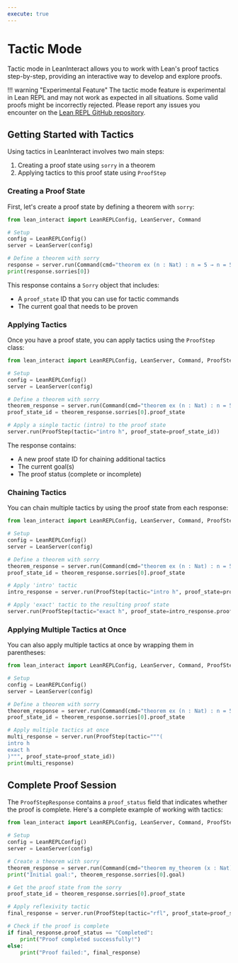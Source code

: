 ```yaml
---
execute: true
---
```


# Tactic Mode

Tactic mode in LeanInteract allows you to work with Lean's proof tactics step-by-step, providing an interactive way to develop and explore proofs.

!!! warning "Experimental Feature"
    The tactic mode feature is experimental in Lean REPL and may not work as expected in all situations. Some valid proofs might be incorrectly rejected. Please report any issues you encounter on the [Lean REPL GitHub repository](https://github.com/leanprover-community/repl/issues).

## Getting Started with Tactics

Using tactics in LeanInteract involves two main steps:

1. Creating a proof state using `sorry` in a theorem
2. Applying tactics to this proof state using `ProofStep`

### Creating a Proof State

First, let's create a proof state by defining a theorem with `sorry`:

```python tags=["execute"]
from lean_interact import LeanREPLConfig, LeanServer, Command

# Setup
config = LeanREPLConfig()
server = LeanServer(config)

# Define a theorem with sorry
response = server.run(Command(cmd="theorem ex (n : Nat) : n = 5 → n = 5 := sorry"))
print(response.sorries[0])
```

This response contains a `Sorry` object that includes:

- A `proof_state` ID that you can use for tactic commands
- The current goal that needs to be proven

### Applying Tactics

Once you have a proof state, you can apply tactics using the `ProofStep` class:

```python tags=["execute"]
from lean_interact import LeanREPLConfig, LeanServer, Command, ProofStep

# Setup
config = LeanREPLConfig()
server = LeanServer(config)

# Define a theorem with sorry
theorem_response = server.run(Command(cmd="theorem ex (n : Nat) : n = 5 → n = 5 := sorry"))
proof_state_id = theorem_response.sorries[0].proof_state

# Apply a single tactic (intro) to the proof state
server.run(ProofStep(tactic="intro h", proof_state=proof_state_id))
```

The response contains:

- A new proof state ID for chaining additional tactics
- The current goal(s)
- The proof status (complete or incomplete)

### Chaining Tactics

You can chain multiple tactics by using the proof state from each response:

```python tags=["execute"]
from lean_interact import LeanREPLConfig, LeanServer, Command, ProofStep

# Setup
config = LeanREPLConfig()
server = LeanServer(config)

# Define a theorem with sorry
theorem_response = server.run(Command(cmd="theorem ex (n : Nat) : n = 5 → n = 5 := sorry"))
proof_state_id = theorem_response.sorries[0].proof_state

# Apply 'intro' tactic
intro_response = server.run(ProofStep(tactic="intro h", proof_state=proof_state_id))

# Apply 'exact' tactic to the resulting proof state
server.run(ProofStep(tactic="exact h", proof_state=intro_response.proof_state))
```

### Applying Multiple Tactics at Once

You can also apply multiple tactics at once by wrapping them in parentheses:

```python tags=["execute"]
from lean_interact import LeanREPLConfig, LeanServer, Command, ProofStep

# Setup
config = LeanREPLConfig()
server = LeanServer(config)

# Define a theorem with sorry
theorem_response = server.run(Command(cmd="theorem ex (n : Nat) : n = 5 → n = 5 := sorry"))
proof_state_id = theorem_response.sorries[0].proof_state

# Apply multiple tactics at once
multi_response = server.run(ProofStep(tactic="""(
intro h
exact h
)""", proof_state=proof_state_id))
print(multi_response)
```

## Complete Proof Session

The `ProofStepResponse` contains a `proof_status` field that indicates whether the proof is complete.
Here's a complete example of working with tactics:

```python tags=["execute"]
from lean_interact import LeanREPLConfig, LeanServer, Command, ProofStep

# Setup
config = LeanREPLConfig()
server = LeanServer(config)

# Create a theorem with sorry
theorem_response = server.run(Command(cmd="theorem my_theorem (x : Nat) : x = x := sorry"))
print("Initial goal:", theorem_response.sorries[0].goal)

# Get the proof state from the sorry
proof_state_id = theorem_response.sorries[0].proof_state

# Apply reflexivity tactic
final_response = server.run(ProofStep(tactic="rfl", proof_state=proof_state_id))

# Check if the proof is complete
if final_response.proof_status == "Completed":
    print("Proof completed successfully!")
else:
    print("Proof failed:", final_response)
```
